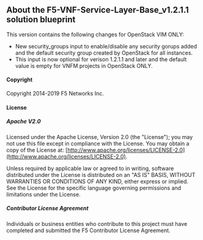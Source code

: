 ## About the F5-VNF-Service-Layer-Base_v1.2.1.1 solution blueprint
This version contains the following changes for OpenStack VIM ONLY:

* New security_groups input to enable/disable any security gorups added and the default security group created by OpenStack for all instances.
* This input is now optional for verison 1.2.1.1 and later and the default value is empty for VNFM projects in OpenStack ONLY. 

#### Copyright
Copyright 2014-2019 F5 Networks Inc.

#### License

##### Apache V2.0 
Licensed under the Apache License, Version 2.0 (the "License"); you may not use this file except in compliance with the License. You may obtain a copy of the License at: [http://www.apache.org/licenses/LICENSE-2.0](http://www.apache.org/licenses/LICENSE-2.0).

Unless required by applicable law or agreed to in writing, software distributed under the License is distributed on an "AS IS" BASIS, WITHOUT WARRANTIES OR CONDITIONS OF ANY KIND, either express or implied. See the License for the specific language governing permissions and limitations under the License.

##### Contributor License Agreement
Individuals or business entities who contribute to this project must have completed and submitted the F5 Contributor License Agreement.
